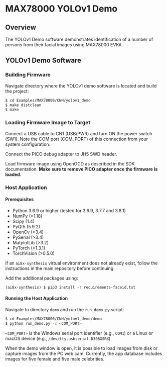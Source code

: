 # MAX78000 YOLOv1 Demo



## Overview
The YOLOv1 Demo software demonstrates identification of a number of persons from their facial images using MAX78000 EVKit.

[comment]: <> (For this purpose, the CNN model generates a 512-length embedding for a given image, whose distance to whole embeddings stored for each subject is calculated. The image is identified as either one of these subjects or “Unknown”, depending on the embedding distances.)

[comment]: <> (The CNN model is trained with the VGGFace-2 dataset using MTCNN and FaceNet models for embedding generation.)

[comment]: <> (The code is auto-generated by the `ai8x-synthesis` tool and runs a known-answer test with a pre-defined input sample.)

## YOLOv1 Demo Software

### Building Firmware

Navigate directory where the YOLOv1 demo software is located and build the project:

```bash
$ cd Examples/MAX78000/CNN/yolov1_demo
$ make distclean
$ make
```

### Loading Firmware Image to Target

Connect a USB cable to CN1 (USB/PWR) and turn ON the power switch (SW1). Note the COM port (COM_PORT) of this connection from your system configuration.

Connect the PICO debug adapter to JH5 SWD header. 

Load firmware image using OpenOCD as described in the SDK documentation. **Make sure to remove PICO adapter once the firmware is loaded.**

### Host Application

#### Prerequisites
- Python 3.6.9 or higher (tested for 3.6.9, 3.7.7 and 3.8.1)
- NumPy (>1.18)
- Scipy (1.4)
- PyQt5 (5.9.2)
- OpenCv (>3.4)
- PySerial (>3.4)
- MatplotLib (>3.2)
- PyTorch (>1.3.1)
- TorchVision (>0.5.0)

If an `ai8x-synthesis` virtual environment does not already exist, follow the instructions in the main repository before continuing.

Add the additional packages using:

```shell
(ai8x-synthesis) $ pip3 install -r requirements-faceid.txt
```

#### Running the Host Application

Navigate to directory `demo` and run the `run_demo.py` script:

```bash
$ cd Examples/MAX78000/CNN/yolov1_demo/demo
$ python run_demo.py -c <COM_PORT>
```

`<COM_PORT>` is the Windows serial port identifier (e.g., `COM1`) or a Linux or macOS device (e.g., `/dev/tty.usbserial-D308XSRX`)

When the demo window is open, it is possible to load images from disk or capture images from the PC web cam. Currently, the app database includes images for five female and five male celebrities.

[comment]: <> (## CNN Model Design)

[comment]: <> (### Problem Definition)

[comment]: <> (* Identify people from three-channel &#40;RGB&#41; frontal facial images, i.e., portraits.)

[comment]: <> (* A small amount of rotation should be acceptable for robustness.)

[comment]: <> (### Approach)

[comment]: <> (The main approach in the literature is composed of three steps:)

[comment]: <> (- Face Extraction: Detection of the faces in the image and extract a rectangular sub-image that contains only a face.)

[comment]: <> (- Face Alignment: The rotation angles &#40;in 3D&#41; of the face in the image is found to compensate its effect by affine transformation.)

[comment]: <> (- Face Identification: The extracted sub-image is used to identify the person.)

[comment]: <> (In this project, the aim is to run all those steps in a single MAX78000 device, so the approach is to identify individual faces from uncropped portraits, each image containing a single face only.)

[comment]: <> (Then, the embeddings &#40;Face ID&#41; are created by a FaceNet [2] model as seen below, and these embeddings as the target. There is no need to deal with center loss, triplet loss etc, since those are assumed to be covered by the FaceNet model. The loss used in the model development will be Mean Square Error &#40;MSE&#41; between the target and predicted embeddings.)

[comment]: <> (### CNN Model)

[comment]: <> (The CNN model synthesized for MAX78000 is a 9-layer sequential model as shown below. It takes a 160×120 RGB image from the input and returns an embedding of length 512 corresponding to the image.)

[comment]: <> (```python)

[comment]: <> (class AI85FaceIDNet&#40;nn.Module&#41;:)

[comment]: <> (    """)

[comment]: <> (    Simple FaceNet Model)

[comment]: <> (    """)

[comment]: <> (    def __init__&#40;)

[comment]: <> (            self,)

[comment]: <> (            num_classes=None, )

[comment]: <> (            num_channels=3,)

[comment]: <> (            dimensions=&#40;160, 120&#41;,)

[comment]: <> (            bias=True,)

[comment]: <> (    &#41;:)

[comment]: <> (        super&#40;AI85FaceIDNet, self&#41;.__init__&#40;&#41;)

[comment]: <> (        self.conv1 = ai8x.FusedConv2dReLU&#40;num_channels, 16, 3, padding=1,)

[comment]: <> (                                          bias=False&#41;)

[comment]: <> (        self.conv2 = ai8x.FusedMaxPoolConv2dReLU&#40;16, 32, 3, pool_size=2, pool_stride=2,)

[comment]: <> (                                                 padding=1, bias=False&#41;)

[comment]: <> (        self.conv3 = ai8x.FusedMaxPoolConv2dReLU&#40;32, 32, 3, pool_size=2, pool_stride=2,)

[comment]: <> (                                                 padding=1, bias=bias&#41;)

[comment]: <> (        self.conv4 = ai8x.FusedMaxPoolConv2dReLU&#40;32, 64, 3, pool_size=2, pool_stride=2,)

[comment]: <> (                                                 padding=1, bias=bias&#41;)

[comment]: <> (        self.conv5 = ai8x.FusedMaxPoolConv2dReLU&#40;64, 64, 3, pool_size=2, pool_stride=2,)

[comment]: <> (                                                 padding=1, bias=bias&#41;)

[comment]: <> (        self.conv6 = ai8x.FusedConv2dReLU&#40;64, 64, 3, padding=1, bias=bias&#41;)

[comment]: <> (        self.conv7 = ai8x.FusedConv2dReLU&#40;64, 64, 3, padding=1, bias=bias&#41;)

[comment]: <> (        self.conv8 = ai8x.FusedMaxPoolConv2d&#40;64, 512, 1, pool_size=2, pool_stride=2,)

[comment]: <> (                                             padding=0, bias=False&#41;)

[comment]: <> (        self.avgpool = ai8x.AvgPool2d&#40;&#40;5, 3&#41;&#41;)

[comment]: <> (    def forward&#40;self, x&#41;:)

[comment]: <> (        x = self.conv1&#40;x&#41;)

[comment]: <> (        x = self.conv2&#40;x&#41;)

[comment]: <> (        x = self.conv3&#40;x&#41;)

[comment]: <> (        x = self.conv4&#40;x&#41;)

[comment]: <> (        x = self.conv5&#40;x&#41;)

[comment]: <> (        x = self.conv6&#40;x&#41;)

[comment]: <> (        x = self.conv7&#40;x&#41;)

[comment]: <> (        x = self.conv8&#40;x&#41;)

[comment]: <> (        x = self.avgpool&#40;x&#41;)

[comment]: <> (        return x)

[comment]: <> (```)


[comment]: <> (## References)

[comment]: <> ([1] MTCNN: https://arxiv.org/ftp/arxiv/papers/1604/1604.02878.pdf)

[comment]: <> ([2] FaceNet: https://arxiv.org/pdf/1503.03832.pdf)
